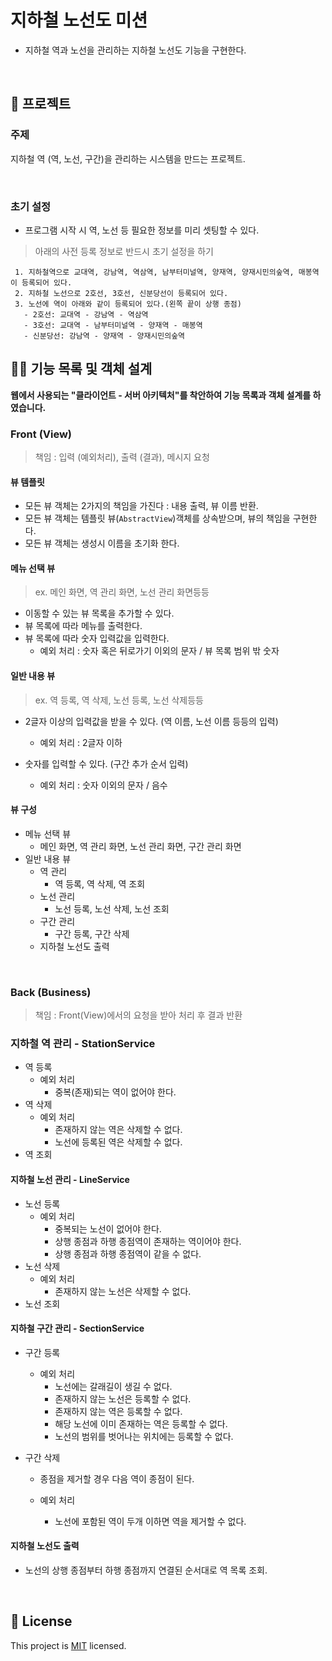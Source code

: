 # 지하철 노선도 미션
- 지하철 역과 노선을 관리하는 지하철 노선도 기능을 구현한다.

<br>

## 🚀 프로젝트

### 주제

지하철 역 (역, 노선, 구간)을 관리하는 시스템을 만드는 프로젝트.

<br>

### 초기 설정 
- 프로그램 시작 시 역, 노선 등 필요한 정보를 미리 셋팅할 수 있다.

> 아래의 사전 등록 정보로 반드시 초기 설정을 하기
>
```
 1. 지하철역으로 교대역, 강남역, 역삼역, 남부터미널역, 양재역, 양재시민의숲역, 매봉역이 등록되어 있다.
 2. 지하철 노선으로 2호선, 3호선, 신분당선이 등록되어 있다.
 3. 노선에 역이 아래와 같이 등록되어 있다.(왼쪽 끝이 상행 종점)
   - 2호선: 교대역 - 강남역 - 역삼역
   - 3호선: 교대역 - 남부터미널역 - 양재역 - 매봉역
   - 신분당선: 강남역 - 양재역 - 양재시민의숲역
```

## 👨‍💻 기능 목록 및 객체 설계

**웹에서 사용되는 "클라이언트 - 서버 아키텍처"를 착안하여 기능 목록과 객체 설계를 하였습니다.**

### Front (View)

> 책임 : 입력 (예외처리), 출력 (결과), 메시지 요청

#### 뷰 템플릿

* 모든 뷰 객체는 2가지의 책임을 가진다 : 내용 출력, 뷰 이름 반환.
* 모든 뷰 객체는 템플릿 뷰(`AbstractView`)객체를 상속받으며, 뷰의 책임을 구현한다.
* 모든 뷰 객체는 생성시 이름을 초기화 한다.

#### 메뉴 선택 뷰

> ex. 메인 화면, 역 관리 화면, 노선 관리 화면등등

* 이동할 수 있는 뷰 목록을 추가할 수 있다.
* 뷰 목록에 따라 메뉴를 출력한다.
* 뷰 목록에 따라 숫자 입력값을 입력한다.
  * 예외 처리 : 숫자 혹은 뒤로가기 이외의 문자 / 뷰 목록 범위 밖 숫자

#### 일반 내용 뷰

> ex. 역 등록, 역 삭제, 노선 등록, 노선 삭제등등

* 2글자 이상의 입력값을 받을 수 있다. (역 이름, 노선 이름 등등의 입력)
  * 예외 처리 : 2글자 이하

* 숫자를 입력할 수 있다. (구간 추가 순서 입력)
  * 예외 처리 : 숫자 이외의 문자 / 음수

#### 뷰 구성

* 메뉴 선택 뷰
  * 메인 화면, 역 관리 화면, 노선 관리 화면, 구간 관리 화면
* 일반 내용 뷰
  * 역 관리
    * 역 등록, 역 삭제, 역 조회
  * 노선 관리
    * 노선 등록, 노선 삭제, 노선 조회
  * 구간 관리
    * 구간 등록, 구간 삭제
  * 지하철 노선도 출력

<br>

### Back (Business)

>  책임 : Front(View)에서의 요청을 받아 처리 후 결과 반환

### 지하철 역 관리 - StationService

* 역 등록
  * 예외 처리
    * 중복(존재)되는 역이 없어야 한다.
* 역 삭제
  * 예외 처리
    * 존재하지 않는 역은 삭제할 수 없다.
    * 노선에 등록된 역은 삭제할 수 없다.
* 역 조회

#### 지하철 노선 관리 - LineService

* 노선 등록
  * 예외 처리
    * 중복되는 노선이 없어야 한다.
    * 상행 종점과 하행 종점역이 존재하는 역이어야 한다.
    * 상행 종점과 하행 종점역이 같을 수 없다.
* 노선 삭제
  * 예외 처리
    * 존재하지 않는 노선은 삭제할 수 없다.
* 노선 조회
#### 지하철 구간 관리 - SectionService
* 구간 등록
  * 예외 처리
    * 노선에는 갈래길이 생길 수 없다.
    * 존재하지 않는 노선은 등록할 수 없다.
    * 존재하지 않는 역은 등록할 수 없다.
    * 해당 노선에 이미 존재하는 역은 등록할 수 없다.
    * 노선의 범위를 벗어나는 위치에는 등록할 수 없다.

* 구간 삭제

  * 종점을 제거할 경우 다음 역이 종점이 된다.

  * 예외 처리
    * 노선에 포함된 역이 두개 이하면 역을 제거할 수 없다.

#### 지하철 노선도 출력

* 노선의 상행 종점부터 하행 종점까지 연결된 순서대로 역 목록 조회.

<br>

## 📝 License

This project is [MIT](https://github.com/woowacourse/java-subway-map-precourse/blob/master/LICENSE.md) licensed.
